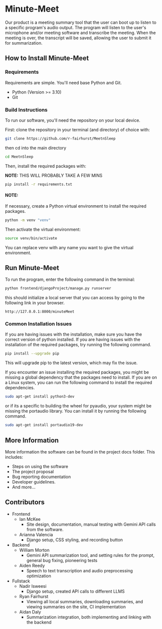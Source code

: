 # Minute-Meet
Our product is a meeting summary tool that the user can boot up to listen to a specific program's audio output. The program will listen to the user's microphone and/or meeting software and transcribe the meeting. When the meeting is over, the transcript will be saved, allowing the user to submit it for summarization.

## How to Install Minute-Meet

### Requirements
Requirements are simple. You'll need base Python and Git.

- Python (Version >= 3.10)
- Git

### Build Instructions

To run our software, you'll need the repository on your local device.

First: clone the repository in your terminal (and directory) of choice with:

```bash
git clone https://github.com/r-fairhurst/MeetnSleep
```

then cd into the main directory

```bash
cd MeetnSleep
```

Then, install the required packages with:

**NOTE:** THIS WILL PROBABLY TAKE A FEW MINS
```bash
pip install -r requirements.txt
```

#### NOTE:
If necessary, create a Python virtual environment to install the required packages.

```bash
python -m venv "venv"
```

Then activate the virtual environment:

```bash
source venv/bin/activate
```

You can replace venv with any name you want to give the virtual environment.

## Run Minute-Meet

To run the program, enter the following command in the terminal:

```bash
python frontend/djangoProject/manage.py runserver
```

this should initialize a local server that you can access by going to the following link in your browser.

```
http://127.0.0.1:8000/minuteMeet
```

### Common Installation Issues

If you are having issues with the installation, make sure you have the correct version of python installed. If you are having issues with the installation of the required packages, try running the following command.

```bash
pip install --upgrade pip
```

This will upgrade pip to the latest version, which may fix the issue.

If you encounter an issue installing the required packages, you might be missing a global dependency that the packages need to install. If you are on a Linux system, you can run the following command to install the required dependencies.

```bash
sudo apt-get install python3-dev
```

or if its a specific to building the wheel for pyaudio, your system might be missing the portaudio library. You can install it by running the following command.

```bash
sudo apt-get install portaudio19-dev
```

## More Information
More information the software can be found in the project docs folder. 
This includes: 
 - Steps on using the software
 - The project proposal
 - Bug reporting documentation
 - Developer guidelines.
 - And more...

## Contributors
 - Frontend
    - Ian McKee
        - Site design, documentation, manual testing with Gemini API calls from the software.
    - Arianna Valencia
        - Django setup, CSS styling, and recording button
 - Backend
    - William Morton
        - Gemini API summarization tool, and setting rules for the prompt, general bug fixing, pioneering tests 
    - Aiden Reedy 
        - Speech to text transcription and audio preprocessing optimization 
 - Fullstack
    - Nadir Isweesi
        - Django setup, created API calls to different LLMS
    - Ryan Fairhurst
        - Viewing all local summaries, downloading summaries, and viewing summaries on the site, CI implementation
    - Aidan Daly
        - Summarization integration, both implementing and linking with the backend
